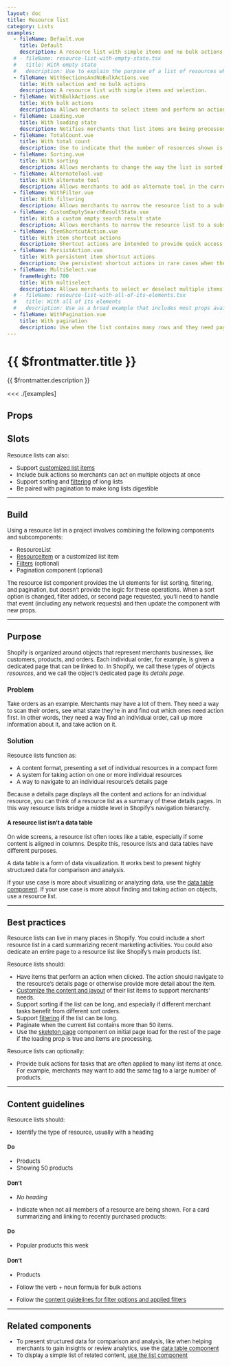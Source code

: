 ```yaml
---
layout: doc
title: Resource list
category: Lists
examples:
  - fileName: Default.vue
    title: Default
    description: A resource list with simple items and no bulk actions, sorting, or filtering.
  # - fileName: resource-list-with-empty-state.tsx
  #   title: With empty state
  #   description: Use to explain the purpose of a list of resources when no resources exist yet. This allows a smooth transition from a list in a loading state to a list where zero, one, or many resources exist.
  - fileName: WithSectionsAndNoBulkActions.vue
    title: With selection and no bulk actions
    description: A resource list with simple items and selection.
  - fileName: WithBulkActions.vue
    title: With bulk actions
    description: Allows merchants to select items and perform an action on the selection.
  - fileName: Loading.vue
    title: With loading state
    description: Notifies merchants that list items are being processed.
  - fileName: TotalCount.vue
    title: With total count
    description: Use to indicate that the number of resources shown is a subset of the total number of resources in the list.
  - fileName: Sorting.vue
    title: With sorting
    description: Allows merchants to change the way the list is sorted by selecting one of several options from a [Select](/components/Select) control.
  - fileName: AlternateTool.vue
    title: With alternate tool
    description: Allows merchants to add an alternate tool in the current sort option location when sort may not be the most relevant action for the current list.
  - fileName: WithFilter.vue
    title: With filtering
    description: Allows merchants to narrow the resource list to a subset of the original items.
  - fileName: CustomEmptySearchResultState.vue
    title: With a custom empty search result state
    description: Allows merchants to narrow the resource list to a subset of the original items. If the filters or search applied return no results, then display a custom empty search state.
  - fileName: ItemShortcutAction.vue
    title: With item shortcut actions
    description: Shortcut actions are intended to provide quick access to popular actions from the resource’s details page. They are shown when the mouse is hovered over the list item, and are not shown on small screen devices, so the action must also be accessible in another way.
  - fileName: PersistAction.vue
    title: With persistent item shortcut actions
    description: Use persistent shortcut actions in rare cases when the action cannot be made available on the item’s details page. Persistent shortcut actions roll up into an overflow menu on small screens.
  - fileName: MultiSelect.vue
    frameHeight: 700
    title: With multiselect
    description: Allows merchants to select or deselect multiple items at once.
  # - fileName: resource-list-with-all-of-its-elements.tsx
  #   title: With all of its elements
  #   description: Use as a broad example that includes most props available to resource list.
  - fileName: WithPagination.vue
    title: With pagination
    description: Use when the list contains many rows and they need paginating.
---
```


# {{ $frontmatter.title }}

<Lede>

{{ $frontmatter.description }}

</Lede>

<Examples>

<<< ./[examples]

</Examples>

## Props

<PropsTable />

## Slots

<SlotsTable />

<div style="font-size: 0.8125rem">

Resource lists can also:

- Support [customized list items](components/ResourceItem)
- Include bulk actions so merchants can act on multiple objects at once
- Support sorting and [filtering](/components/Filters) of long lists
- Be paired with pagination to make long lists digestible

---

## Build

Using a resource list in a project involves combining the following components and subcomponents:

- ResourceList
- [ResourceItem](/components/ResourceItem) or a customized list item
- [Filters](components/Filters) (optional)
- Pagination component (optional)

The resource list component provides the UI elements for list sorting, filtering, and pagination, but doesn’t provide the logic for these operations. When a sort option is changed, filter added, or second page requested, you’ll need to handle that event (including any network requests) and then update the component with new props.

---

## Purpose

Shopify is organized around objects that represent merchants businesses, like customers, products, and orders. Each individual order, for example, is given a dedicated page that can be linked to. In Shopify, we call these types of objects _resources_, and we call the object’s dedicated page its _details page_.

### Problem

Take orders as an example. Merchants may have a lot of them. They need a way to scan their orders, see what state they’re in and find out which ones need action first. In other words, they need a way find an individual order, call up more information about it, and take action on it.

### Solution

Resource lists function as:

- A content format, presenting a set of individual resources in a compact form
- A system for taking action on one or more individual resources
- A way to navigate to an individual resource’s details page

Because a details page displays all the content and actions for an individual resource, you can think of a resource list as a summary of these details pages. In this way resource lists bridge a middle level in Shopify’s navigation hierarchy.

#### A resource list isn’t a data table

On wide screens, a resource list often looks like a table, especially if some content is aligned in columns. Despite this, resource lists and data tables have different purposes.

A data table is a form of data visualization. It works best to present highly structured data for comparison and analysis.

If your use case is more about visualizing or analyzing data, use the [data table component](components/DataTable). If your use case is more about finding and taking action on objects, use a resource list.

---

## Best practices

Resource lists can live in many places in Shopify. You could include a short resource list in a card summarizing recent marketing activities. You could also dedicate an entire page to a resource list like Shopify’s main products list.

Resource lists should:

- Have items that perform an action when clicked. The action should navigate to the resource’s details page or otherwise provide more detail about the item.
- [Customize the content and layout](components/ResourceItem) of their list items to support merchants’ needs.
- Support sorting if the list can be long, and especially if different merchant tasks benefit from different sort orders.
- Support [filtering](components/Filters) if the list can be long.
- Paginate when the current list contains more than 50 items.
- Use the [skeleton page](components/SkeletonPage) component on initial page load for the rest of the page if the loading prop is true and items are processing.

Resource lists can optionally:

- Provide bulk actions for tasks that are often applied to many list items at once. For example, merchants may want to add the same tag to a large number of products.

---

## Content guidelines

Resource lists should:

- Identify the type of resource, usually with a heading

<DoDont>

#### Do

- Products
- Showing 50 products

#### Don’t

- _No heading_

</DoDont>

- Indicate when not all members of a resource are being shown. For a card summarizing and linking to recently purchased products:

<DoDont>

#### Do

- Popular products this week

#### Don’t

- Products

</DoDont>

- Follow the verb + noun formula for bulk actions

- Follow the [content guidelines for filter options and applied filters](components/Filters#content-guidelines)

---

## Related components

- To present structured data for comparison and analysis, like when helping merchants to gain insights or review analytics, use the [data table component](components/DataTable)
- To display a simple list of related content, [use the list component](components/List)

</div>

